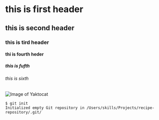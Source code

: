# this is first header
## this is second header
### this is tird header
#### thi is fourth heder
##### this is fufth
###### this is sixth

![Image of Yaktocat](https://octodex.github.com/images/yaktocat.png)

```
$ git init
Initialized empty Git repository in /Users/skills/Projects/recipe-repository/.git/
```
